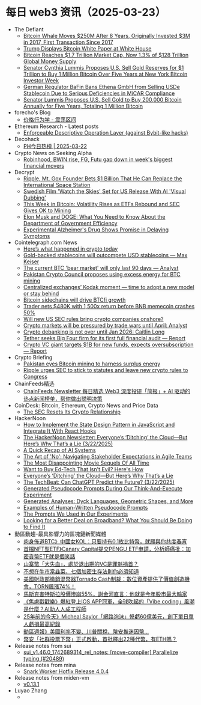 # 每日 web3 资讯（2025-03-23）

- The Defiant
  - [Bitcoin Whale Moves $250M After 8 Years, Originally Invested $3M in 2017, First Transaction Since 2017](https://thedefiant.io/news/markets/bitcoin-whale-moves-250m-after-8-years-originally-invested-3m-2017-first-since-f8b16131)
  - [Trump Displays Bitcoin White Paper at White House](https://thedefiant.io/news/regulation/trump-displays-bitcoin-white-paper-white-house-49403dd3)
  - [Bitcoin Reaches $1.7 Trillion Market Cap, Now 1.3% of $128 Trillion Global Money Supply](https://thedefiant.io/news/markets/bitcoin-reaches-1-7-trillion-market-cap-now-1-3-128-trillion-global-money-supply-21eda868)
  - [Senator Cynthia Lummis Proposes U.S. Sell Gold Reserves for $1 Trillion to Buy 1 Million Bitcoin Over Five Years at New York Bitcoin Investor Week](https://thedefiant.io/news/regulation/senator-cynthia-lummis-proposes-u-s-sell-gold-reserves-1-trillion-to-buy-1-over-5ec74378)
  - [German Regulator BaFin Bans Ethena GmbH from Selling USDe Stablecoin Due to Serious Deficiencies in MiCAR Compliance](https://thedefiant.io/news/regulation/german-regulator-bafin-bans-ethena-gmbh-selling-usde-stablecoin-due-to-serious-ce2ab1a9)
  - [Senator Lummis Proposes U.S. Sell Gold to Buy 200,000 Bitcoin Annually for Five Years, Totaling 1 Million Bitcoin](https://thedefiant.io/news/regulation/senator-lummis-proposes-u-s-sell-gold-to-buy-200000-bitcoin-annually-five-years-da0af904)
- forecho's Blog
  - [价格行为学 - 震荡区间](https://blog.forecho.com/price-actions-trading-range.html)
- Ethereum Research - Latest posts
  - [Enforceable Descriptive Operation Layer (against Bybit-like hacks)](https://ethresear.ch/t/enforceable-descriptive-operation-layer-against-bybit-like-hacks/21982#post_12)
- Decohack
  - [PH今日热榜 | 2025-03-22](https://decohack.com/producthunt-daily-2025-03-22/)
- Crypto News on Seeking Alpha
  - [Robinhood, BWIN rise, FG, Futu gap down in week's biggest financial movers](https://seekingalpha.com/news/4423799-robinhood-bwin-rise-fg-futu-gap-down-in-weeks-biggest-financial-movers?utm_source=feed_news_crypto&utm_medium=referral&feed_item_type=news)
- Decrypt
  - [Ripple, Mt. Gox Founder Bets $1 Billion That He Can Replace the International Space Station](https://decrypt.co/311219/ripple-mtgox-founder-bets-billion-space-station)
  - [Swedish Film 'Watch the Skies' Set for US Release With AI 'Visual Dubbing'](https://decrypt.co/311114/swedish-film-watch-skies-ai-visual-dubbing)
  - [This Week in Bitcoin: Volatility Rises as ETFs Rebound and SEC Gives OK to Mining](https://decrypt.co/311107/this-week-bitcoin-volatility-rises-etfs-rebound)
  - [Elon Musk and DOGE: What You Need to Know About the Department of Government Efficiency](https://decrypt.co/291957/elon-musk-and-doge-what-you-need-to-know-about-the-department-of-government-efficiency)
  - [Experimental Alzheimer's Drug Shows Promise in Delaying Symptoms](https://decrypt.co/311099/experimental-alzheimers-drug-shows-promise)
- Cointelegraph.com News
  - [Here’s what happened in crypto today](https://cointelegraph.com/news/what-happened-in-crypto-today?utm_source=rss_feed&utm_medium=rss&utm_campaign=rss_partner_inbound)
  - [Gold-backed stablecoins will outcompete USD stablecoins — Max Keiser](https://cointelegraph.com/news/gold-backed-stablecoins-outcompete-dollar-stables-max-keiser?utm_source=rss_feed&utm_medium=rss&utm_campaign=rss_partner_inbound)
  - [The current BTC &#039;bear market&#039; will only last 90 days — Analyst](https://cointelegraph.com/news/btc-bear-market-last-90-days-analyst?utm_source=rss_feed&utm_medium=rss&utm_campaign=rss_partner_inbound)
  - [Pakistan Crypto Council proposes using excess energy for BTC mining](https://cointelegraph.com/news/pakistan-crypto-council-proposes-excess-energy-btc-mining?utm_source=rss_feed&utm_medium=rss&utm_campaign=rss_partner_inbound)
  - [Centralized exchanges’ Kodak moment — time to adopt a new model or stay behind](https://cointelegraph.com/news/centralized-exchanges-kodak-moment?utm_source=rss_feed&utm_medium=rss&utm_campaign=rss_partner_inbound)
  - [Bitcoin sidechains will drive BTCfi growth](https://cointelegraph.com/news/bitcoin-sidechains-will-drive-btcfi-growth?utm_source=rss_feed&utm_medium=rss&utm_campaign=rss_partner_inbound)
  - [Trader nets $480K with 1,500x return before BNB memecoin crashes 50%](https://cointelegraph.com/news/bnb-trader-1500x-return-memecoin-crashes?utm_source=rss_feed&utm_medium=rss&utm_campaign=rss_partner_inbound)
  - [Will new US SEC rules bring crypto companies onshore?](https://cointelegraph.com/news/will-new-us-sec-rules-bring-crypto-companies-onshore?utm_source=rss_feed&utm_medium=rss&utm_campaign=rss_partner_inbound)
  - [Crypto markets will be pressured by trade wars until April: Analyst](https://cointelegraph.com/news/crypto-markets-pressured-trade-wars-april-analyst?utm_source=rss_feed&utm_medium=rss&utm_campaign=rss_partner_inbound)
  - [Crypto debanking is not over until Jan 2026: Caitlin Long](https://cointelegraph.com/news/crypto-debanking-over-jan-2026-caitlin-long?utm_source=rss_feed&utm_medium=rss&utm_campaign=rss_partner_inbound)
  - [Tether seeks Big Four firm for its first full financial audit — Report](https://cointelegraph.com/news/stablecoin-issuer-tether-big-four-firm-full-reserve-audit-report?utm_source=rss_feed&utm_medium=rss&utm_campaign=rss_partner_inbound)
  - [Crypto VC giant targets $1B for new funds, expects oversubscription — Report](https://cointelegraph.com/news/crypto-venture-capitalist-one-billion-two-new-crypto-funds?utm_source=rss_feed&utm_medium=rss&utm_campaign=rss_partner_inbound)
- Crypto Briefing
  - [Pakistan eyes Bitcoin mining to harness surplus energy](https://cryptobriefing.com/bitcoin-mining-pakistan-surplus-energy/)
  - [Ripple urges SEC to stick to statutes and leave new crypto rules to Congress](https://cryptobriefing.com/ripple-sec-regulations-congress/)
- ChainFeeds精选
  - [ChainFeeds Newsletter 每日精选 Web3 深度投研「简报」+ AI 驱动的热点新闻榜单，帮你做出聪明决策](https://substack.chainfeeds.xyz/p/zachxbt-hyperliquid-bsc-7-meme5-ai)
- CoinDesk: Bitcoin, Ethereum, Crypto News and Price Data
  - [The SEC Resets Its Crypto Relationship](https://www.coindesk.com/policy/2025/03/21/the-sec-resets-its-crypto-relationship)
- HackerNoon
  - [How to Implement the State Design Pattern in JavaScript and Integrate It With React Hooks](https://hackernoon.com/how-to-implement-the-state-design-pattern-in-javascript-and-integrate-it-with-react-hooks?source=rss)
  - [The HackerNoon Newsletter: Everyone’s ‘Ditching’ the Cloud—But Here’s Why That’s a Lie (3/22/2025)](https://hackernoon.com/3-22-2025-newsletter?source=rss)
  - [A Quick Recap of AI Systems](https://hackernoon.com/a-quick-recap-of-ai-systems?source=rss)
  - [The Art of 'No': Navigating Stakeholder Expectations in Agile Teams](https://hackernoon.com/the-art-of-no-navigating-stakeholder-expectations-in-agile-teams?source=rss)
  - [The Most Disappointing Movie Sequels Of All Time](https://hackernoon.com/the-most-disappointing-movie-sequels-of-all-time?source=rss)
  - [Want to Buy Ed-Tech That Isn't Evil? Here's How](https://hackernoon.com/want-to-buy-ed-tech-that-isnt-evil-heres-how?source=rss)
  - [Everyone’s ‘Ditching’ the Cloud—But Here’s Why That’s a Lie](https://hackernoon.com/everyones-ditching-the-cloudbut-heres-why-thats-a-lie?source=rss)
  - [The TechBeat: Can ChatGPT Predict the Future? (3/22/2025)](https://hackernoon.com/3-22-2025-techbeat?source=rss)
  - [Generated Pseudocode Prompts During Our Think-And-Execute Experiment](https://hackernoon.com/generated-pseudocode-prompts-during-our-think-and-execute-experiment?source=rss)
  - [Generated Analyses: Dyck Languages, Geometric Shapes, and More](https://hackernoon.com/generated-analyses-dyck-languages-geometric-shapes-and-more?source=rss)
  - [Examples of Human-Written Pseudocode Prompts](https://hackernoon.com/examples-of-human-written-pseudocode-prompts?source=rss)
  - [The Prompts We Used in Our Experiments](https://hackernoon.com/the-prompts-we-used-in-our-experiments?source=rss)
  - [Looking for a Better Deal on Broadband? What You Should Be Doing to Find It](https://hackernoon.com/looking-for-a-better-deal-on-broadband-what-you-should-be-doing-to-find-it?source=rss)
- 動區動趨-最具影響力的區塊鏈新聞媒體
  - [肉身佈道BTC》中國女KOL：只要持有0.1枚比特幣，就願與你共度春宵](https://www.blocktempo.com/a-woman-claims-that-anyone-who-holds-0-1-bitcoin-will-have-sex-with-her/)
  - [首檔NFT型ETF》Canary Capital提交PENGU ETF申請，分析師痛批：加密貨幣ETF就是個笑話](https://www.blocktempo.com/canary-capital-submits-pengu-etf-application-to-us-sec/)
  - [山寨幣「大失血」，處於退出期的VC是罪魁禍首？](https://www.blocktempo.com/altcoins-are-bleeding-are-exit-phase-vcs-to-blame/)
  - [不想在牛市當韭菜，七個加密生存法則你必須知道](https://www.blocktempo.com/crypto-survival-lessons-learned-from-7-pitfalls/)
  - [美國財政部撤銷混幣器Tornado Cash制裁：數位資產提供了價值創造機會，TORN飆漲74%！](https://www.blocktempo.com/us-lifts-sanctions-on-tornado-cash/)
  - [馬斯克害特斯拉股價慘崩55%，謝金河直言：他就是今年股市最大輸家](https://www.blocktempo.com/elon-musk-blamed-for-teslas-brutal-55-stock-price-crash/)
  - [《焦慮戳戳樂》爆紅登上IOS APP冠軍，全球吹起的「Vibe coding」風潮是什麼？AI助人人成工程師](https://www.blocktempo.com/vibe-coding-is-becoming-popular-all-over-the-world/)
  - [25年前的今天》Micheal Saylor「網路泡沫」慘虧60億美元，創下單日單人虧損最高紀錄](https://www.blocktempo.com/michael-saylor-lost-6-billion-in-the-dot-com-crash/)
  - [動區週報》美國利率不變、川普關稅、幣安推迷因幣…](https://www.blocktempo.com/quick-look-at-this-week-market-dynamics-and-analysis-0322/)
  - [幣安「社群投票下幣」正式啟動，首批釋出22種代幣，有ETH嗎？](https://www.blocktempo.com/binance-launches-community-delisting-vote-unveils-first-batch-of-22-tokens/)
- Release notes from sui
  - [sui_v1.46.0_1742689314_rel_notes: [move-compiler] Parallelize typing (#20489)](https://github.com/MystenLabs/sui/releases/tag/sui_v1.46.0_1742689314_rel_notes)
- Release notes from mina
  - [Snark Worker Hotfix Release 4.0.4](https://github.com/MinaProtocol/mina/releases/tag/4.0.4)
- Release notes from miden-vm
  - [v0.13.1](https://github.com/0xPolygonMiden/miden-vm/releases/tag/v0.13.1)
- Luyao Zhang
  - [](https://zhangluyao.com/blog/dish/)
